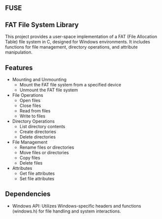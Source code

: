 ## FUSE

## FAT File System Library
This project provides a user-space implementation of a FAT (File Allocation Table) file system in C, designed for Windows environments. It includes functions for file management, directory operations, and attribute manipulation.

## Features

- Mounting and Unmounting
  - Mount the FAT file system from a specified device
  - Unmount the FAT file system
- File Operations
  - Open files
  - Close files
  - Read from files
  - Write to files
- Directory Operations
  - List directory contents
  - Create directories
  - Delete directories
- File Management
  - Rename files or directories
  - Move files or directories
  - Copy files
  - Delete files
- Attributes
  - Get file attributes
  - Set file attributes


## Dependencies
- Windows API: Utilizes Windows-specific headers and functions (windows.h) for file handling and system interactions.
